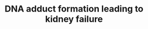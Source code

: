 ---
annotations:
- id: PW:0000013
  parent: disease pathway
  type: Pathway Ontology
  value: disease pathway
- id: DOID:1074
  type: Disease Ontology
  value: kidney failure
- id: DOID:557
  type: Disease Ontology
  value: kidney disease
- id: PW:0000300
  parent: disease pathway
  type: Pathway Ontology
  value: kidney disease pathway
authors:
- Marvin M2
- Egonw
- Eweitz
citedin: ''
communities: []
description: Adverse Outcome Pathway of DNA adduct formation leading to kidney failure.
  Stressors of this AOP include cisplatin and carboplatin.
last-edited: 2024-07-22
ndex: null
organisms:
- Homo sapiens
redirect_from:
- /index.php/Pathway:WP5389
- /instance/WP5389
- /instance/WP5389_r134444
revision: r134444
schema-jsonld:
- '@context': https://schema.org/
  '@id': https://wikipathways.github.io/pathways/WP5389.html
  '@type': Dataset
  creator:
    '@type': Organization
    name: WikiPathways
  description: Adverse Outcome Pathway of DNA adduct formation leading to kidney failure.
    Stressors of this AOP include cisplatin and carboplatin.
  keywords: []
  license: CC0
  name: DNA adduct formation leading to kidney failure
seo: CreativeWork
title: DNA adduct formation leading to kidney failure
wpid: WP5389
---
